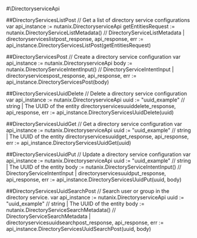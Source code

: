#\DirectoryserviceApi

##DirectoryServicesListPost
//  Get a list of directory service configurations
var api_instance := nutanix.DirectoryserviceApi
getEntitiesRequest := nutanix.DirectoryServiceListMetadata() // DirectoryServiceListMetadata | 
directoryserviceslistpost_response, api_response, err := api_instance.DirectoryServicesListPost(getEntitiesRequest)

##DirectoryServicesPost
//  Create a directory service configuration
var api_instance := nutanix.DirectoryserviceApi
body := nutanix.DirectoryServiceIntentInput() // DirectoryServiceIntentInput | 
directoryservicespost_response, api_response, err := api_instance.DirectoryServicesPost(body)

##DirectoryServicesUuidDelete
//  Delete a directory service configuration
var api_instance := nutanix.DirectoryserviceApi
uuid := "uuid_example" // string | The UUID of the entity
directoryservicesuuiddelete_response, api_response, err := api_instance.DirectoryServicesUuidDelete(uuid)

##DirectoryServicesUuidGet
//  Get a directory service configuration
var api_instance := nutanix.DirectoryserviceApi
uuid := "uuid_example" // string | The UUID of the entity
directoryservicesuuidget_response, api_response, err := api_instance.DirectoryServicesUuidGet(uuid)

##DirectoryServicesUuidPut
//  Update a directory service configuration
var api_instance := nutanix.DirectoryserviceApi
uuid := "uuid_example" // string | The UUID of the entity
body := nutanix.DirectoryServiceIntentInput() // DirectoryServiceIntentInput | 
directoryservicesuuidput_response, api_response, err := api_instance.DirectoryServicesUuidPut(uuid, body)

##DirectoryServicesUuidSearchPost
//  Search user or group in the directory service.
var api_instance := nutanix.DirectoryserviceApi
uuid := "uuid_example" // string | The UUID of the entity
body := nutanix.DirectoryServiceSearchMetadata() // DirectoryServiceSearchMetadata | 
directoryservicesuuidsearchpost_response, api_response, err := api_instance.DirectoryServicesUuidSearchPost(uuid, body)

